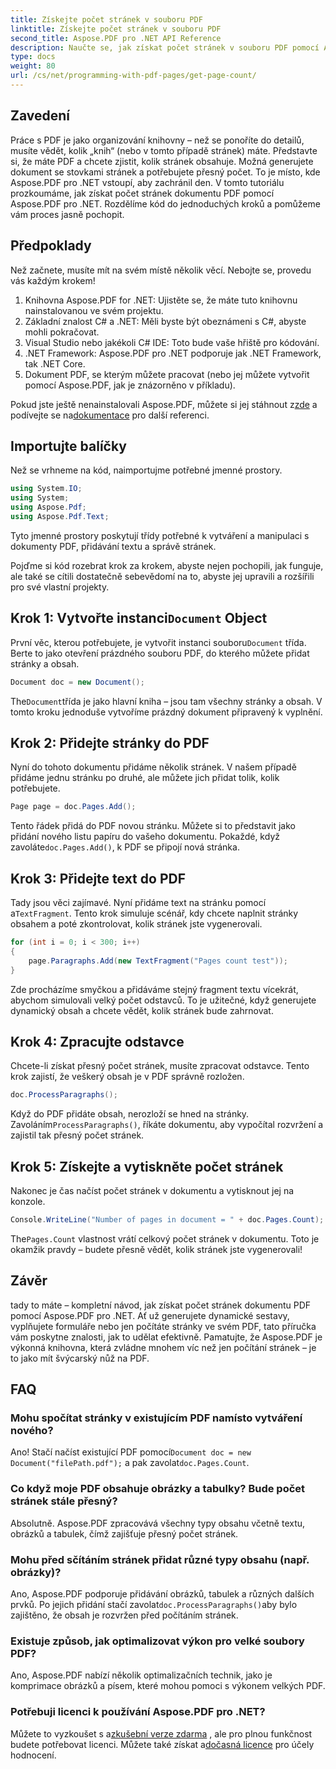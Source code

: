 ```yaml
---
title: Získejte počet stránek v souboru PDF
linktitle: Získejte počet stránek v souboru PDF
second_title: Aspose.PDF pro .NET API Reference
description: Naučte se, jak získat počet stránek v souboru PDF pomocí Aspose.PDF pro .NET. Postupujte podle našeho podrobného průvodce pro jednoduché a efektivní řešení.
type: docs
weight: 80
url: /cs/net/programming-with-pdf-pages/get-page-count/
---
```

## Zavedení

Práce s PDF je jako organizování knihovny – než se ponoříte do detailů, musíte vědět, kolik „knih“ (nebo v tomto případě stránek) máte. Představte si, že máte PDF a chcete zjistit, kolik stránek obsahuje. Možná generujete dokument se stovkami stránek a potřebujete přesný počet. To je místo, kde Aspose.PDF pro .NET vstoupí, aby zachránil den. V tomto tutoriálu prozkoumáme, jak získat počet stránek dokumentu PDF pomocí Aspose.PDF pro .NET. Rozdělíme kód do jednoduchých kroků a pomůžeme vám proces jasně pochopit.

## Předpoklady

Než začnete, musíte mít na svém místě několik věcí. Nebojte se, provedu vás každým krokem!

1. Knihovna Aspose.PDF for .NET: Ujistěte se, že máte tuto knihovnu nainstalovanou ve svém projektu.
2. Základní znalost C# a .NET: Měli byste být obeznámeni s C#, abyste mohli pokračovat.
3. Visual Studio nebo jakékoli C# IDE: Toto bude vaše hřiště pro kódování.
4. .NET Framework: Aspose.PDF pro .NET podporuje jak .NET Framework, tak .NET Core.
5. Dokument PDF, se kterým můžete pracovat (nebo jej můžete vytvořit pomocí Aspose.PDF, jak je znázorněno v příkladu).

 Pokud jste ještě nenainstalovali Aspose.PDF, můžete si jej stáhnout z[zde](https://releases.aspose.com/pdf/net/) a podívejte se na[dokumentace](https://reference.aspose.com/pdf/net/) pro další referenci.

## Importujte balíčky

Než se vrhneme na kód, naimportujme potřebné jmenné prostory.

```csharp
using System.IO;
using System;
using Aspose.Pdf;
using Aspose.Pdf.Text;
```

Tyto jmenné prostory poskytují třídy potřebné k vytváření a manipulaci s dokumenty PDF, přidávání textu a správě stránek.

Pojďme si kód rozebrat krok za krokem, abyste nejen pochopili, jak funguje, ale také se cítili dostatečně sebevědomí na to, abyste jej upravili a rozšířili pro své vlastní projekty.

##  Krok 1: Vytvořte instanci`Document` Object

 První věc, kterou potřebujete, je vytvořit instanci souboru`Document` třída. Berte to jako otevření prázdného souboru PDF, do kterého můžete přidat stránky a obsah.

```csharp
Document doc = new Document();
```

 The`Document`třída je jako hlavní kniha – jsou tam všechny stránky a obsah. V tomto kroku jednoduše vytvoříme prázdný dokument připravený k vyplnění.

## Krok 2: Přidejte stránky do PDF

Nyní do tohoto dokumentu přidáme několik stránek. V našem případě přidáme jednu stránku po druhé, ale můžete jich přidat tolik, kolik potřebujete.

```csharp
Page page = doc.Pages.Add();
```

 Tento řádek přidá do PDF novou stránku. Můžete si to představit jako přidání nového listu papíru do vašeho dokumentu. Pokaždé, když zavoláte`doc.Pages.Add()`, k PDF se připojí nová stránka.

## Krok 3: Přidejte text do PDF

 Tady jsou věci zajímavé. Nyní přidáme text na stránku pomocí a`TextFragment`. Tento krok simuluje scénář, kdy chcete naplnit stránky obsahem a poté zkontrolovat, kolik stránek jste vygenerovali.

```csharp
for (int i = 0; i < 300; i++)
{
    page.Paragraphs.Add(new TextFragment("Pages count test"));
}
```

Zde procházíme smyčkou a přidáváme stejný fragment textu vícekrát, abychom simulovali velký počet odstavců. To je užitečné, když generujete dynamický obsah a chcete vědět, kolik stránek bude zahrnovat.

## Krok 4: Zpracujte odstavce

Chcete-li získat přesný počet stránek, musíte zpracovat odstavce. Tento krok zajistí, že veškerý obsah je v PDF správně rozložen.

```csharp
doc.ProcessParagraphs();
```

 Když do PDF přidáte obsah, nerozloží se hned na stránky. Zavoláním`ProcessParagraphs()`, říkáte dokumentu, aby vypočítal rozvržení a zajistil tak přesný počet stránek.

## Krok 5: Získejte a vytiskněte počet stránek

Nakonec je čas načíst počet stránek v dokumentu a vytisknout jej na konzole.

```csharp
Console.WriteLine("Number of pages in document = " + doc.Pages.Count);
```

 The`Pages.Count` vlastnost vrátí celkový počet stránek v dokumentu. Toto je okamžik pravdy – budete přesně vědět, kolik stránek jste vygenerovali!

## Závěr

tady to máte – kompletní návod, jak získat počet stránek dokumentu PDF pomocí Aspose.PDF pro .NET. Ať už generujete dynamické sestavy, vyplňujete formuláře nebo jen počítáte stránky ve svém PDF, tato příručka vám poskytne znalosti, jak to udělat efektivně. Pamatujte, že Aspose.PDF je výkonná knihovna, která zvládne mnohem víc než jen počítání stránek – je to jako mít švýcarský nůž na PDF.

## FAQ

### Mohu spočítat stránky v existujícím PDF namísto vytváření nového?  
 Ano! Stačí načíst existující PDF pomocí`Document doc = new Document("filePath.pdf");` a pak zavolat`doc.Pages.Count`.

### Co když moje PDF obsahuje obrázky a tabulky? Bude počet stránek stále přesný?  
Absolutně. Aspose.PDF zpracovává všechny typy obsahu včetně textu, obrázků a tabulek, čímž zajišťuje přesný počet stránek.

### Mohu před sčítáním stránek přidat různé typy obsahu (např. obrázky)?  
 Ano, Aspose.PDF podporuje přidávání obrázků, tabulek a různých dalších prvků. Po jejich přidání stačí zavolat`doc.ProcessParagraphs()`aby bylo zajištěno, že obsah je rozvržen před počítáním stránek.

### Existuje způsob, jak optimalizovat výkon pro velké soubory PDF?  
Ano, Aspose.PDF nabízí několik optimalizačních technik, jako je komprimace obrázků a písem, které mohou pomoci s výkonem velkých PDF.

### Potřebuji licenci k používání Aspose.PDF pro .NET?  
 Můžete to vyzkoušet s a[zkušební verze zdarma](https://releases.aspose.com/) , ale pro plnou funkčnost budete potřebovat licenci. Můžete také získat a[dočasná licence](https://purchase.aspose.com/temporary-license/) pro účely hodnocení.